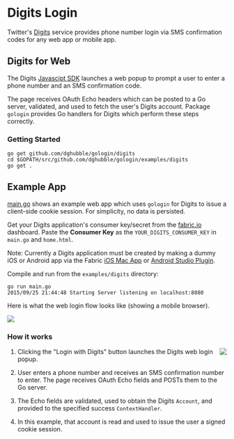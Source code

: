 
# Digits Login

Twitter's [Digits](https://get.digits.com/) service provides phone number login via SMS confirmation codes for any web app or mobile app.

## Digits for Web

The Digits [Javascipt SDK](https://cdn.digits.com/1/sdk.js) launches a web popup to prompt a user to enter a phone number and an SMS confirmation code.

The page receives OAuth Echo headers which can be posted to a Go server, validated, and used to fetch the user's Digits account. Package `gologin` provides Go handlers for Digits which perform these steps correctly.

### Getting Started

    go get github.com/dghubble/gologin/digits
    cd $GOPATH/src/github.com/dghubble/gologin/examples/digits
    go get .

## Example App

[main.go](main.go) shows an example web app which uses `gologin` for Digits to issue a client-side cookie session. For simplicity, no data is persisted.

Get your Digits application's consumer key/secret from the [fabric.io](https://fabric.io) dashboard. Paste the **Consumer Key** as the `YOUR_DIGITS_CONSUMER_KEY` in `main.go` and `home.html`.

Note: Currently a Digits application must be created by making a dummy iOS or Android app via the Fabric [iOS Mac App](https://fabric.io/downloads/xcode) or [Android Studio Plugin](https://fabric.io/downloads).

Compile and run from the `examples/digits` directory:

    go run main.go
    2015/09/25 21:44:48 Starting Server listening on localhost:8080

Here is what the web login flow looks like (showing a mobile browser).

<img src="https://storage.googleapis.com/dghubble/digits-web-login.gif">

### How it works

<img align="right" src="https://storage.googleapis.com/dghubble/digits-phone-number.png">

1. Clicking the "Login with Digits" button launches the Digits web login popup.

2. User enters a phone number and receives an SMS confirmation number to enter. The page receives OAuth Echo fields and POSTs them to the Go server.

3. The Echo fields are validated, used to obtain the Digits `Account`, and provided to the specified success `ContextHandler`.

4. In this example, that account is read and used to issue the user a signed cookie session.

